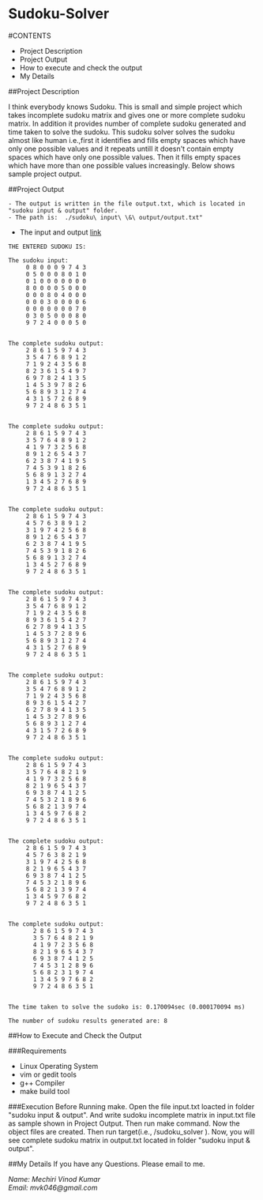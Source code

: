 Sudoku-Solver
=============

#CONTENTS
* Project Description  
* Project Output  
* How to execute and check the output  
* My Details   

##Project Description

I think everybody knows Sudoku. This is small and simple project which takes incomplete sudoku matrix and gives one or more complete sudoku matrix. In addition it provides number of complete sudoku generated and time taken to solve the sudoku. This sudoku solver solves the sudoku almost like human i.e.,first it identifies and fills empty spaces which have only one possible values and it repeats untill it doesn't contain empty spaces which have only one possible values. Then it fills empty spaces which have more than one possible values increasingly. Below shows sample project output.  


##Project Output

```
- The output is written in the file output.txt, which is located in "sudoku input & output" folder.   
- The path is:  ./sudoku\ input\ \&\ output/output.txt"   
```
* The input and output [link](https://github.com/Mechiri/Sudoku-Solver/tree/master/sources/sudoku%20input%20%26%20output)

```
THE ENTERED SUDOKU IS:    

The sudoku input:  
	 0 8 0 0 0 9 7 4 3  
	 0 5 0 0 0 8 0 1 0  
	 0 1 0 0 0 0 0 0 0  
	 8 0 0 0 0 5 0 0 0  
	 0 0 0 8 0 4 0 0 0  
	 0 0 0 3 0 0 0 0 6  
	 0 0 0 0 0 0 0 7 0  
	 0 3 0 5 0 0 0 8 0  
	 9 7 2 4 0 0 0 5 0    
  

The complete sudoku output:  
	 2 8 6 1 5 9 7 4 3  
	 3 5 4 7 6 8 9 1 2  
	 7 1 9 2 4 3 5 6 8  
	 8 2 3 6 1 5 4 9 7  
	 6 9 7 8 2 4 1 3 5  
	 1 4 5 3 9 7 8 2 6  
	 5 6 8 9 3 1 2 7 4  
	 4 3 1 5 7 2 6 8 9  
	 9 7 2 4 8 6 3 5 1    


The complete sudoku output:  
	 2 8 6 1 5 9 7 4 3  
	 3 5 7 6 4 8 9 1 2  
	 4 1 9 7 3 2 5 6 8  
	 8 9 1 2 6 5 4 3 7  
	 6 2 3 8 7 4 1 9 5  
	 7 4 5 3 9 1 8 2 6  
	 5 6 8 9 1 3 2 7 4  
	 1 3 4 5 2 7 6 8 9  
	 9 7 2 4 8 6 3 5 1   


The complete sudoku output:  
	 2 8 6 1 5 9 7 4 3  
	 4 5 7 6 3 8 9 1 2  
	 3 1 9 7 4 2 5 6 8  
	 8 9 1 2 6 5 4 3 7  
	 6 2 3 8 7 4 1 9 5  
	 7 4 5 3 9 1 8 2 6  
	 5 6 8 9 1 3 2 7 4  
	 1 3 4 5 2 7 6 8 9  
	 9 7 2 4 8 6 3 5 1   


The complete sudoku output:  
	 2 8 6 1 5 9 7 4 3  
	 3 5 4 7 6 8 9 1 2  
	 7 1 9 2 4 3 5 6 8  
	 8 9 3 6 1 5 4 2 7  
	 6 2 7 8 9 4 1 3 5  
	 1 4 5 3 7 2 8 9 6  
	 5 6 8 9 3 1 2 7 4  
	 4 3 1 5 2 7 6 8 9  
	 9 7 2 4 8 6 3 5 1   


The complete sudoku output:  
	 2 8 6 1 5 9 7 4 3  
	 3 5 4 7 6 8 9 1 2  
	 7 1 9 2 4 3 5 6 8  
	 8 9 3 6 1 5 4 2 7  
	 6 2 7 8 9 4 1 3 5  
	 1 4 5 3 2 7 8 9 6  
	 5 6 8 9 3 1 2 7 4  
	 4 3 1 5 7 2 6 8 9  
	 9 7 2 4 8 6 3 5 1   


The complete sudoku output:  
	 2 8 6 1 5 9 7 4 3  
	 3 5 7 6 4 8 2 1 9  
	 4 1 9 7 3 2 5 6 8  
	 8 2 1 9 6 5 4 3 7  
	 6 9 3 8 7 4 1 2 5  
	 7 4 5 3 2 1 8 9 6  
	 5 6 8 2 1 3 9 7 4  
	 1 3 4 5 9 7 6 8 2  
	 9 7 2 4 8 6 3 5 1   
 

The complete sudoku output:  
	 2 8 6 1 5 9 7 4 3  
	 4 5 7 6 3 8 2 1 9  
	 3 1 9 7 4 2 5 6 8  
	 8 2 1 9 6 5 4 3 7  
	 6 9 3 8 7 4 1 2 5  
	 7 4 5 3 2 1 8 9 6  
	 5 6 8 2 1 3 9 7 4  
	 1 3 4 5 9 7 6 8 2  
	 9 7 2 4 8 6 3 5 1   


The complete sudoku output:  
       2 8 6 1 5 9 7 4 3  
       3 5 7 6 4 8 2 1 9  
       4 1 9 7 2 3 5 6 8  
       8 2 1 9 6 5 4 3 7  
       6 9 3 8 7 4 1 2 5  
       7 4 5 3 1 2 8 9 6  
       5 6 8 2 3 1 9 7 4  
       1 3 4 5 9 7 6 8 2  
       9 7 2 4 8 6 3 5 1   
  

The time taken to solve the sudoko is: 0.170094sec (0.000170094 ms)  

The number of sudoku results generated are: 8  
```

##How to Execute and Check the Output

###Requirements
+ Linux Operating System  
+ vim or gedit tools  
+ g++ Compiler  
+ make build tool    

###Execution
 Before Running make. Open the file input.txt loacted in folder "sudoku input & output". And write sudoku incomplete matrix in input.txt file as sample shown in Project Output. Then run make command. Now the object files are created. Then run target(i.e., /sudoku_solver ).  Now, you will see complete sudoku matrix in output.txt located in folder "sudoku input & output".   

##My Details
If you have any Questions. Please email to me.   

*Name:* _Mechiri Vinod Kumar_  
*Email:* _mvk046@gmail.com_  
